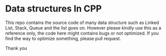# Data structures In CPP
This repo contains the source code of many data structure such as Linked List, Stack, Queue and the list goes on.
However please kindly use this as a reference only, the code here might contains bugs or not optimized.
If you find the way to optimize something, please pull request. 

Thank you

